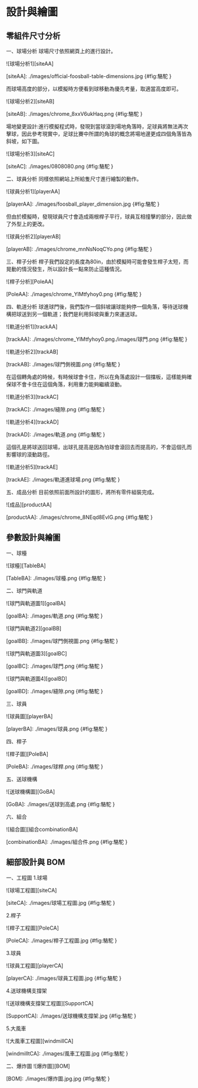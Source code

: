設計與繪圖
===


零組件尺寸分析
---

一、球場分析
球場尺寸依照網頁上的進行設計。

![球場分析1][siteAA]

[siteAA]: ./images/official-foosball-table-dimensions.jpg {#fig:駱駝 }

而球場高度的部分，以模擬時方便看到球移動為優先考量，取適當高度即可。

![球場分析2][siteAB]

[siteAB]: ./images/chrome_8xxV6ukHaq.png {#fig:駱駝 }

場地變更設計:進行模擬程式時，發現到當球滾到場地角落時，足球員將無法再次擊球，因此參考現實中，足球比賽中所謂的角球的概念將場地邊更成四個角落皆為斜坡，如下圖。

![球場分析3][siteAC]

[siteAC]: ./images/0808080.png {#fig:駱駝 }

二、球員分析
同樣依照網站上所給隻尺寸進行繪製的動作。

![球員分析1][playerAA]

[playerAA]: ./images/foosball_player_dimension.jpg {#fig:駱駝 }

但由於模擬時，發現球員尺寸會造成兩根桿子平行，球員互相撞擊的部分，因此做了外型上的更改。

![球員分析2][playerAB]

[playerAB]: ./images/chrome_mnNsNoqCYo.png {#fig:駱駝 }

三、桿子分析
桿子我們設定的長度為80in，由於模擬時可能會發生桿子太短，而晃動的情況發生，所以設計長一點來防止這種情況。

![桿子分析][PoleAA]

[PoleAA]: ./images/chrome_YlMtfyhoy0.png {#fig:駱駝 }

四、軌道分析
球進球門後，我們製作一個斜坡讓球能夠停一個角落，等待送球機構把球送到另一個軌道；我們是利用斜坡與重力來運送球。

![軌道分析1][trackAA]

[trackAA]: ./images/chrome_YlMtfyhoy0.png./images/球門.png {#fig:駱駝 }

![軌道分析2][trackAB]

[trackAB]: ./images/球門側視圖.png {#fig:駱駝 }

在這個轉角處的時候，有時候球會卡住，所以在角落處設計一個擋板，這樣能夠確保球不會卡住在這個角落，利用重力能夠繼續滾動。

![軌道分析3][trackAC]

[trackAC]: ./images/縫隙.png {#fig:駱駝 }

![軌道分析4][trackAD]

[trackAD]: ./images/軌道.png {#fig:駱駝 }

這個孔是將球送回球場，出球孔提高是因為怕球會滾回去而提高的，不會這個孔而影響球的滾動路徑。

![軌道分析5][trackAE]

[trackAE]: ./images/軌道進球場.png {#fig:駱駝 }

五、成品分析
目前依照前面所設計的圖形，將所有零件組裝完成。

![成品][productAA]

[productAA]: ./images/chrome_8NEqd8EvlG.png {#fig:駱駝 }

參數設計與繪圖
---

一、球檯

![球檯][TableBA]

[TableBA]: ./images/球檯.png {#fig:駱駝 }

二、球門與軌道

![球門與軌道圖1][goalBA]

[goalBA]: ./images/軌道.png {#fig:駱駝 }

![球門與軌道2][goalBB]

[goalBB]: ./images/球門側視圖.png {#fig:駱駝 }

![球門與軌道圖3][goalBC]

[goalBC]: ./images/球門.png {#fig:駱駝 }

![球門與軌道圖4][goalBD]

[goalBD]: ./images/縫隙.png {#fig:駱駝 }

三、球員

![球員圖][playerBA]

[playerBA]: ./images/球員.png {#fig:駱駝 }

四、桿子

![桿子圖][PoleBA]

[PoleBA]: ./images/球桿.png {#fig:駱駝 }

五、送球機構

![送球機構圖][GoBA]

[GoBA]: ./images/送球到高處.png {#fig:駱駝 }

六、組合

![組合圖][組合combinationBA]

[combinationBA]: ./images/組合件.png {#fig:駱駝 }

細部設計與 BOM
---

一、工程圖
1.球場

![球場工程圖][siteCA]

[siteCA]: ./images/球場工程圖.jpg {#fig:駱駝 }

2.桿子

![桿子工程圖][PoleCA]

[PoleCA]: ./images/桿子工程圖.jpg {#fig:駱駝 }

3.球員

![球員工程圖][playerCA]

[playerCA]: ./images/球員工程圖.jpg {#fig:駱駝 }

4.送球機構支撐架

![送球機構支撐架工程圖][SupportCA]

[SupportCA]: ./images/送球機構支撐架.jpg {#fig:駱駝 }

5.大風車

![大風車工程圖][windmillCA]

[windmilltCA]: ./images/風車工程圖.jpg {#fig:駱駝 }

二、爆炸圖
![爆炸圖][BOM]

[BOM]: ./images/爆炸圖.jpg.jpg {#fig:駱駝 }
